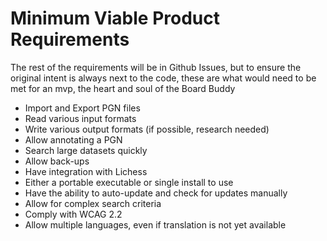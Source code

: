 # Minimum Viable Product Requirements
The rest of the requirements will be in Github Issues, but to ensure the original intent is always next to the code, these are what would need to be met for an mvp, the heart and soul of the Board Buddy

- Import and Export PGN files
- Read various input formats
- Write various output formats (if possible, research needed)
- Allow annotating a PGN
- Search large datasets quickly
- Allow back-ups
- Have integration with Lichess
- Either a portable executable or single install to use
- Have the ability to auto-update and check for updates manually
- Allow for complex search criteria
- Comply with WCAG 2.2
- Allow multiple languages, even if translation is not yet available